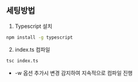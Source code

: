 
## 세팅방법

1. Typescript 설치

```cmd
npm install -g typescript
```

2. index.ts 컴파일
```cmd
tsc index.ts
```

- -w 옵션 추가시 변경 감지하여 지속적으로 컴파일 진행

